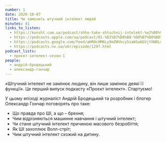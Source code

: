 ```yaml
---
number: 1
date: 2020-10-07
title: Чи замінить штучний інтелект людей
minutes: 41
links_to_listen:
  - https://kunsht.com.ua/podcast/shho-take-shtuchnij-intelekt-%e2%80%92-proyekt-intelekt/
  - https://podcasts.apple.com/ua/podcast/01-%D1%87%D0%B8-%D0%B7%D0%B0%D0%BC%D1%96%D0%BD%D0%B8%D1%82%D1%8C-%D1%88%D1%82%D1%83%D1%87%D0%BD%D0%B8%D0%B9-%D1%96%D0%BD%D1%82%D0%B5%D0%BB%D0%B5%D0%BA%D1%82-%D0%BB%D1%8E%D0%B4%D0%B5%D0%B9/id1534413713?i=1000493937990
  - https://podcasts.google.com/feed/aHR0cHM6Ly9mZWVkcy5zaW1wbGVjYXN0LmNvbS9pQ1h0ZWlTZQ/episode/NTA2MDMxMzYtNGNmNC00MjI4LWIxZDQtODI5OTM2YWI5NDlm
  - https://podcasts.nv.ua/ukr/episode/1297.html
podcast_lists:
  - проєкт-інтелект-сезон-1
people:
  - андрій-бродецький
  - олександр-гончар
---
```


«Штучний інтелект не замінює людину, він лише замінює деякі її функції». Це
перший випуск подкасту «Проєкт інтелект». Стартуємо!

У цьому епізоді журналіст Андрій Бродецький та розробник і блогер Олександр
Гончар поговорять про таке:

- Що правда про ШІ, а що – брехня;
- Чим відрізняються машинне навчання і штучний інтелект;
- Чи стане штучний інтелект причиною масового безробіття;
- Як ШІ захоплює Волл-стріт;
- Чим штучний інтелект схожий на дитину.
